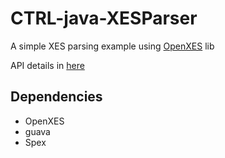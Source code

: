 # CTRL-java-XESParser
A simple XES parsing example using [OpenXES](http://www.xes-standard.org/openxes/start) lib

API details in [here](http://ais-hudson.win.tue.nl:8080/view/XES/job/OpenXES/javadoc/)

## Dependencies
- OpenXES
- guava
- Spex

